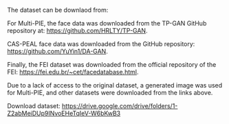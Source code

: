 The dataset can be downlaod from: 

For Multi-PIE, the face data was downloaded from the TP-GAN GitHub repository at: https://github.com/HRLTY/TP-GAN. 

CAS-PEAL face data was downloaded from the GitHub repository: https://github.com/YuYin1/DA-GAN. 

Finally, the FEI dataset was downloaded from the official repository of the FEI: https://fei.edu.br/~cet/facedatabase.html.

Due to a lack of access to the original dataset, a generated image was used for Multi-PIE, and other datasets were downloaded from the links above.  

Download dataset: https://drive.google.com/drive/folders/1-Z2abMeiDUp9INvoEHeTqIeV-W6bKwB3 
